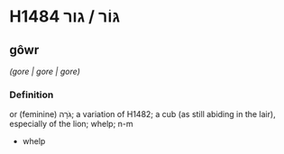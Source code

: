 # H1484 גּוֹר / גור

## gôwr

_(gore | ɡore | ɡore)_

### Definition

or (feminine) גֹּרָה; a variation of H1482; a cub (as still abiding in the lair), especially of the lion; whelp; n-m

- whelp
